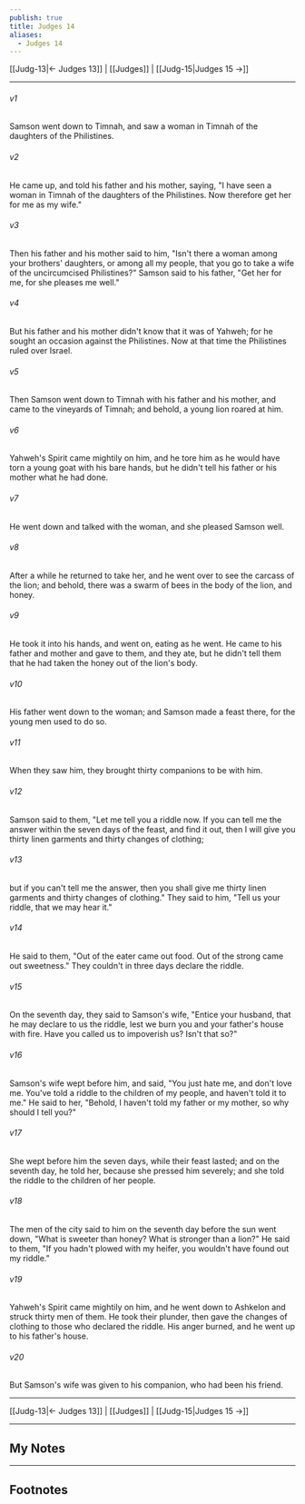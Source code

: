 ```yaml
---
publish: true
title: Judges 14
aliases:
  - Judges 14
---
```


[[Judg-13|← Judges 13]] | [[Judges]] | [[Judg-15|Judges 15 →]]
***



###### v1 
Samson went down to Timnah, and saw a woman in Timnah of the daughters of the Philistines. 

###### v2 
He came up, and told his father and his mother, saying, "I have seen a woman in Timnah of the daughters of the Philistines. Now therefore get her for me as my wife." 

###### v3 
Then his father and his mother said to him, "Isn't there a woman among your brothers' daughters, or among all my people, that you go to take a wife of the uncircumcised Philistines?" Samson said to his father, "Get her for me, for she pleases me well." 

###### v4 
But his father and his mother didn't know that it was of Yahweh; for he sought an occasion against the Philistines. Now at that time the Philistines ruled over Israel. 

###### v5 
Then Samson went down to Timnah with his father and his mother, and came to the vineyards of Timnah; and behold, a young lion roared at him. 

###### v6 
Yahweh's Spirit came mightily on him, and he tore him as he would have torn a young goat with his bare hands, but he didn't tell his father or his mother what he had done. 

###### v7 
He went down and talked with the woman, and she pleased Samson well. 

###### v8 
After a while he returned to take her, and he went over to see the carcass of the lion; and behold, there was a swarm of bees in the body of the lion, and honey. 

###### v9 
He took it into his hands, and went on, eating as he went. He came to his father and mother and gave to them, and they ate, but he didn't tell them that he had taken the honey out of the lion's body. 

###### v10 
His father went down to the woman; and Samson made a feast there, for the young men used to do so. 

###### v11 
When they saw him, they brought thirty companions to be with him. 

###### v12 
Samson said to them, "Let me tell you a riddle now. If you can tell me the answer within the seven days of the feast, and find it out, then I will give you thirty linen garments and thirty changes of clothing; 

###### v13 
but if you can't tell me the answer, then you shall give me thirty linen garments and thirty changes of clothing." They said to him, "Tell us your riddle, that we may hear it." 

###### v14 
He said to them, "Out of the eater came out food. Out of the strong came out sweetness." They couldn't in three days declare the riddle. 

###### v15 
On the seventh day, they said to Samson's wife, "Entice your husband, that he may declare to us the riddle, lest we burn you and your father's house with fire. Have you called us to impoverish us? Isn't that so?" 

###### v16 
Samson's wife wept before him, and said, "You just hate me, and don't love me. You've told a riddle to the children of my people, and haven't told it to me." He said to her, "Behold, I haven't told my father or my mother, so why should I tell you?" 

###### v17 
She wept before him the seven days, while their feast lasted; and on the seventh day, he told her, because she pressed him severely; and she told the riddle to the children of her people. 

###### v18 
The men of the city said to him on the seventh day before the sun went down, "What is sweeter than honey? What is stronger than a lion?" He said to them, "If you hadn't plowed with my heifer, you wouldn't have found out my riddle." 

###### v19 
Yahweh's Spirit came mightily on him, and he went down to Ashkelon and struck thirty men of them. He took their plunder, then gave the changes of clothing to those who declared the riddle. His anger burned, and he went up to his father's house. 

###### v20 
But Samson's wife was given to his companion, who had been his friend.

***
[[Judg-13|← Judges 13]] | [[Judges]] | [[Judg-15|Judges 15 →]]

---
## My Notes

---
## Footnotes